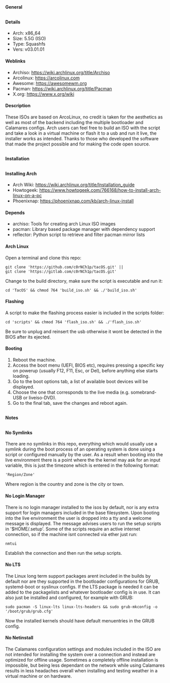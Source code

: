 ##
#### General
##
#### Details
- Arch: x86_64  
- Size: 5.5G (ISO)  
- Type: Squashfs  
- Vers: v03.01.01
#### Weblinks
- Archiso: https://wiki.archlinux.org/title/Archiso  
- Arcolinux: https://arcolinux.com  
- Awesome: https://awesomewm.org  
- Pacman: https://wiki.archlinux.org/title/Pacman  
- X.org: https://www.x.org/wiki
#### Description
These ISOs are based on ArcoLinux, no credit is taken for the aesthetics as well as most
of the backend including the multiple bootloader and Calamares configs. Arch users can
feel free to build an ISO with the script and take a look in a virtual machine or flash it
to a usb and run it live, the installer works as intended. Thanks to those who developed
the software that made the project possible and for making the code open source.
##
#### Installation
##
#### Installing Arch
- Arch Wiki: https://wiki.archlinux.org/title/Installation_guide  
- Howtogeek: https://www.howtogeek.com/766168/how-to-install-arch-linux-on-a-pc  
- Phoenixnap: https://phoenixnap.com/kb/arch-linux-install
#### Depends
- archiso: Tools for creating arch Linux ISO images  
- pacman: Library based package manager with dependency support  
- reflector: Python script to retrieve and filter pacman mirror lists
#### Arch Linux
Open a terminal and clone this repo:
````shell
git clone 'https://github.com/c0rNCh1p/tacOS.git' ||
git clone 'https://gitlab.com/c0rNCh1p/tacOS.git'
````
Change to the build directory, make sure the script is executable and run it:
````shell
cd 'TacOS' && chmod 764 'build_iso.sh' && ./'build_iso.sh'
````
#### Flashing
A script to make the flashing process easier is included in the scripts folder:
````shell
cd 'scripts' && chmod 764 'flash_iso.sh' && ./'flash_iso.sh'
````
Be sure to unplug and reinsert the usb otherwise it wont be detected in the BIOS after its
ejected.
#### Booting
1. Reboot the machine.
2. Access the boot menu (UEFI, BIOS etc), requires pressing a specific key on powerup
(usually F12, F11, Esc, or Del), before anything else starts loading.
3. Go to the boot options tab, a list of available boot devices will be displayed.
4. Choose the one that corresponds to the live media (e.g. somebrand-USB or liveiso-DVD).
5. Go to the final tab, save the changes and reboot again.
##
#### Notes
##
#### No Symlinks
There are no symlinks in this repo, everything which would usually use a symlink during
the boot process of an operating system is done using a script or configured manually by
the user. As a result when booting into the live environment there is a point where the
the kernel may ask for an input variable, this is just the timezone which is entered in
the following format:
````shell
'Region/Zone'
````
Where region is the country and zone is the city or town.
#### No Login Manager
There is no login manager installed to the isos by default, nor is any extra support for
login managers included in the base filesystem. Upon booting into the live environment the
user is dropped into a tty and a welcome message is displayed. The message advises users
to run the setup scripts in '$HOME/.setup'. Some of the scripts require an active internet
connection, so if the machine isnt connected via ether just run:
````shell
nmtui
````
Establish the connection and then run the setup scripts.
#### No LTS
The Linux long term support packages arent included in the builds by default nor are they
supported in the bootloader configurations for GRUB, systemd-boot or syslinux configs. If
the LTS package is needed it can be added to the packagelists and whatever bootloader
config is in use. It can also just be installed and configured, for example with GRUB:
````shell
sudo pacman -S linux-lts linux-lts-headers && sudo grub-mkconfig -o '/boot/grub/grub.cfg'
````
Now the installed kernels should have default menuentries in the GRUB config.
#### No Netinstall
The Calamares configuration settings and modules included in the ISO are not intended for
installing the system over a connection and instead are optimized for offline usage.
Sometimes a completely offline installation is impossible, but being less dependant on the
network while using Calamares results in less headaches overall when installing and
testing weather in a virtual machine or on hardware.
##
